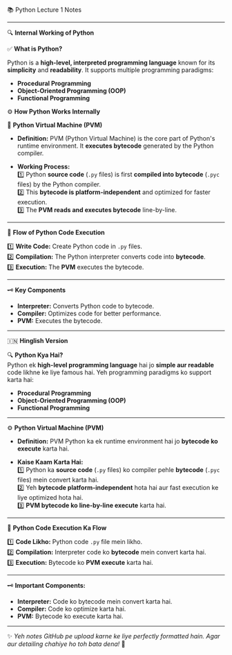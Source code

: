  📚 Python Lecture 1 Notes

---

🔍 **Internal Working of Python**

✅ **What is Python?**

Python is a **high-level, interpreted programming language** known for its **simplicity** and **readability**. It supports multiple programming paradigms:

- **Procedural Programming**
- **Object-Oriented Programming (OOP)**
- **Functional Programming**



⚙️ **How Python Works Internally**

🧠 **Python Virtual Machine (PVM)**

- **Definition:** PVM (Python Virtual Machine) is the core part of Python's runtime environment. It **executes bytecode** generated by the Python compiler.

- **Working Process:**  
  1️⃣ Python **source code** (`.py` files) is first **compiled into bytecode** (`.pyc` files) by the Python compiler.  
  2️⃣ This **bytecode is platform-independent** and optimized for faster execution.  
  3️⃣ The **PVM reads and executes bytecode** line-by-line.

---

🔄 **Flow of Python Code Execution**

1️⃣ **Write Code:** Create Python code in `.py` files.  
2️⃣ **Compilation:** The Python interpreter converts code into **bytecode**.  
3️⃣ **Execution:** The **PVM** executes the bytecode.

---

🗝️ **Key Components**

- **Interpreter:** Converts Python code to bytecode.
- **Compiler:** Optimizes code for better performance.
- **PVM:** Executes the bytecode.

---

 🇮🇳 **Hinglish Version**

🔍 **Python Kya Hai?**  
Python ek **high-level programming language** hai jo **simple aur readable** code likhne ke liye famous hai. Yeh programming paradigms ko support karta hai:

- **Procedural Programming**
- **Object-Oriented Programming (OOP)**
- **Functional Programming**

---

⚙️ **Python Virtual Machine (PVM)**

- **Definition:** PVM Python ka ek runtime environment hai jo **bytecode ko execute** karta hai.

- **Kaise Kaam Karta Hai:**  
  1️⃣ Python ka **source code** (`.py` files) ko compiler pehle **bytecode** (`.pyc` files) mein convert karta hai.  
  2️⃣ Yeh **bytecode platform-independent** hota hai aur fast execution ke liye optimized hota hai.  
  3️⃣ **PVM bytecode ko line-by-line execute** karta hai.

---

🔄 **Python Code Execution Ka Flow**

1️⃣ **Code Likho:** Python code `.py` file mein likho.  
2️⃣ **Compilation:** Interpreter code ko **bytecode** mein convert karta hai.  
3️⃣ **Execution:** Bytecode ko **PVM execute** karta hai.

---

🗝️ **Important Components:**

- **Interpreter:** Code ko bytecode mein convert karta hai.
- **Compiler:** Code ko optimize karta hai.
- **PVM:** Bytecode ko execute karta hai.

---

✨ _Yeh notes GitHub pe upload karne ke liye perfectly formatted hain. Agar aur detailing chahiye ho toh bata dena!_ 🚀
